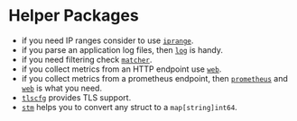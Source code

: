 <!--
title: "Helper Packages"
custom_edit_url: "/src/go/collectors/go.d.plugin/pkg/README.md"
sidebar_label: "Helper Packages"
learn_status: "Published"
learn_rel_path: "Developers/External plugins/go.d.plugin/Helper Packages"
-->

# Helper Packages

- if you need IP ranges consider to
  use [`iprange`](/src/go/collectors/go.d.plugin/pkg/iprange/README.md).
- if you parse an application log files, then [`log`](https://github.com/netdata/netdata/tree/master/src/go/collectors/go.d.plugin/pkg/logs) is
  handy.
- if you need filtering
  check [`matcher`](/src/go/collectors/go.d.plugin/pkg/matcher/README.md).
- if you collect metrics from an HTTP endpoint use [`web`](https://github.com/netdata/netdata/tree/master/src/go/collectors/go.d.plugin/pkg/web).
- if you collect metrics from a prometheus endpoint,
  then [`prometheus`](https://github.com/netdata/netdata/tree/master/src/go/collectors/go.d.plugin/pkg/prometheus)
  and [`web`](https://github.com/netdata/netdata/tree/master/src/go/collectors/go.d.plugin/pkg/web) is what you need.
- [`tlscfg`](https://github.com/netdata/netdata/tree/master/src/go/collectors/go.d.plugin/pkg/tlscfg) provides TLS support.
- [`stm`](https://github.com/netdata/netdata/tree/master/src/go/collectors/go.d.plugin/pkg/stm) helps you to convert any struct to a `map[string]int64`.
